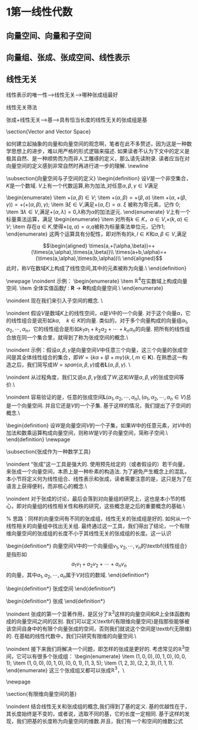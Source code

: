 # 1第一线性代数

## 向量空间、向量和子空间

## 向量组、张成、张成空间、线性表示

## 线性无关

线性表示的唯一性-->线性无关-->哪种张成组最好

线性无关筛法

张成+线性无关-->基-->具有恰当长度的线性无关的张成组是基


\section{Vector and Vector Space}

如何建立起抽象的向量和向量空间的观念啊，笔者在此不多赘述，因为这是一种数学思想上的进步，难以用严格的形式逻辑来描述. 如果读者不认为下文中的定义是极其自然、是一种顺势而为而非人工雕琢的定义，那么请先读附录. 读者应当在对向量空间的定义感到非常自然时再进行进一步的理解.
\newline

\subsection{向量空间与子空间的定义}
\begin{definition}
    设$V$是一个非空集合，$K$是一个数域. $V$上有一个代数运算,称为加法,对任意$\alpha,\beta,\gamma\in V$满足



\begin{enumerate}
    \item $+(\alpha,\beta)\in V$;
    \item $+(\alpha,\beta)=+(\beta,\alpha)$
    \item $+(\alpha,+(\beta,\gamma))=+(+(\alpha,\beta),\gamma)$;
    \item $\exists \xi\in V$,满足$+(\alpha,\xi)=\alpha.$ $\xi$ 被称为零元素，记作 $0$;
    \item $\exists \lambda \in V$,满足$+(\alpha,\lambda)=0$,$\lambda$称为$\alpha$的加法逆元.
\end{enumerate}
$V$上有一个标量乘法运算，满足
\begin{enumerate}
    \item 对所有$k\in K，\alpha \in V$,$\times(k,\alpha)\in V;$
    \item 存在$q \in K$,使得$\times(q,\alpha)=\alpha$,$q$被称为标量乘法单位元，记作$1$;
\end{enumerate}
这两个运算具有分配性，即对所有的$k,l\in K$和$\alpha,\beta \in V$,满足

$$\begin{aligned}
    \times(a,+(\alpha,\beta))=+(\times(a,\alpha),\times(a,\beta))\\
    \times(a+b,\alpha)=+(\times(a,\alpha),\times(b,\alpha))\\
\end{aligned}$$
此时，称$V$在数域$K$上构成了线性空间,其中的元素被称为向量.\\
\end{definition} 

\newpage
\noindent 示例：
\begin{enumerate}
    \item $\mathbb{R}^4$在实数域上构成向量空间.
    \item 全体实值函数$f: \mathbf{R}\to \mathbf{R}$构成向量空间.\\
\end{enumerate}

\noindent 现在我们来引入子空间的概念. \\

\noindent 假设$V$是数域$K$上的线性空间，$\alpha$是$V$中的一个向量. 对于这个向量$\alpha$，它的线性组合是说形如$k\alpha,\quad k \in K$的向量. 类似的，对于多个向量构成的向量组$\alpha_1,\alpha_2,\cdots,\alpha_n$，它的线性组合是形如$k_1\alpha_1+k_2\alpha_2+\cdots+k_n\alpha_n$的向量. 把所有的线性组合放在同一个集合里，就得到了称为张成空间的概念.\\

\noindent 示例：假设$\alpha,\beta,\gamma$是向量空间$V$中任意三个向量，这三个向量的张成空间是其全体线性组合的集合，即$W=\{k\alpha+l\beta+m\gamma\}(k,l,m \in \mathbf{K})$. 在熟悉这一构造之后，我们简写成$W=span(\alpha,\beta,\gamma)$或者$\mathbf{L}(\alpha,\beta,\gamma)$. \\

\noindent 从过程角度，我们又说$\alpha,\beta,\gamma$张成了$W$,这和$W$是$\alpha,\beta,\gamma$的张成空间等价.\\

\noindent 容易验证的是，任意的张成空间$\mathbf{L}(\alpha_1,\alpha_2,\cdots,\alpha_n),(\alpha_1,\alpha_2,\cdots,\alpha_n\in V)$总是一个向量空间. 并且它还是$V$的一个子集. 基于这样的情况，我们提出了子空间的概念.\\

\begin{definition}
    设$W$是向量空间$V$的一个子集，如果$W$中的任意元素，对$V$中的加法和数乘运算构成向量空间，则称$W$是$V$的子向量空间，简称子空间.\\
\end{definition}
\newpage

\subsection{张成作为一种数学工具}

\noindent “张成”这一工具是强大的. 使用预先给定的（或者假设的）若干向量，来张成一个向量空间，本质上是一种朴素的构造法. 为了避免产生概念上的混乱，本小节将定义何为线性组合、线性表示和张成，读者需要注意的是，这只是为了在语言上获得便利，而非核心的概念.\\

\noindent 对于张成的讨论，最后会落到对向量组的研究上，这也是本小节的核心，即对向量组的线性相关性和秩的研究，这些概念是之后的重要概念的基础.\\

% 思路：同样的向量空间有不同的张成组，线性无关的张成组是好的. 如何从一个线性相关的向量组中找出无关组. 最终通过这一工具，我们得出了结论，一个有限维向量空间的张成组的长度不小于其线性无关的张成组的长度。这一认识

\begin{definition*}
    向量空间$V$中的一个向量组$v_1,v_2,\cdots,v_n$的\textbf{线性组合}是指形如
    $$
    a_1v_1+a_2v_2+\cdots+a_nv_n
    $$
    的向量，其中$a_1,a_2,\cdots,a_n$属于$V$对应的数域.
\end{definition*}

\begin{definition*}
    张成空间
\end{definition*}

\begin{definition*}
    张成
\end{definition*}

\noindent 张成的第一个显著作用，是区分了$\mathbb{R}^3$这样的向量空间和$R$上全体函数构成的向量空间之间的区别. 我们可以定义\textbf{有限维向量空间}是指那些能够被该空间自身中的有限个向量张成的空间，否则我们就说这个空间是\textbf{无限维}的. 在基础的线性代数中，我们只研究有限维的向量空间.\\

\noindent 接下来我们将解决一个问题，即怎样的张成是更好的. 考虑常见的$\mathbb{R}^3$空间，它可以有很多个张成组：
\begin{enumerate}
    \item $(1,0,0),(0,1,0),(0,0,1)$;
    \item $(1,0,0),(0,1,0),(0,0,1),(1,3,5)$;
    \item $(1,2,3),(2,2,3),(1,1,1)$.
\end{enumerate}
这三个张成组又都可以张成$\mathbb{R}^3$，\\

\newpage

\section{有限维向量空间的基}

\noindent 结合线性无关和张成组的概念,我们得到了基的定义. 基的优越性在于，其长度始终是不变的，或者说，选取不同的基，它的长度一定相同. 基于这样的发现，我们把基的长度称为向量空间的维数.并且，我们有一个和空间的维数公式
